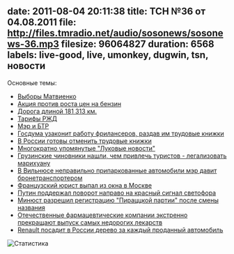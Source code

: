 date: 2011-08-04 20:11:38
title: ТСН №36 от 04.08.2011
file: http://files.tmradio.net/audio/sosonews/sosonews-36.mp3
filesize: 96064827
duration: 6568
labels: live-good, live, umonkey, dugwin, tsn, новости
---
Основные темы:

- [Выборы Матвиенко](http://www.dp.ru/a/2011/08/03Vibori_Matvienko_zamaskir)
- [Акция против роста цен на бензин](http://rusnovosti.ru/news/157773/)
- [Дорога длиной 181 313 км.](http://prokrf.ru/9105)
- [Тарифы РЖД](http://www.km.ru/turizm/2011/08/02/zheleznye-dorogi/stoimost-zheleznodorozhnykh-biletov-uvelichitsya-do-300)
- [Мэр и БТР](http://www.dni.ru/auto/2011/8/1/216406.html)
- [Госдума узаконит работу фрилансеров, раздав им трудовые книжки](http://txt.newsru.com/finance/18jul2011/freelance.html)
- [В России готовы отменить трудовые книжки](http://txt.newsru.com/finance/04aug2011/minzdrav.html)
- [Многократно упомянутые "Луковые новости"](http://www.theonion.com/)
- [Грузинские чиновники нашли, чем привлечь туристов - легализовать марихуану](http://newsru.com/world/02aug2011/gruzcannab.html)
- [В Вильнюсе неправильно припаркованные автомобили мэр давит бронетранспортером](http://ura-inform.com/ru/politics/2011/08/02/bron)
- [Французский юрист выпал из окна в Москве](http://echo.msk.ru/news/798324-echo.html)
- [Путин поддержал поворот направо на красный сигнал светофора](http://news.drom.ru/17175.html)
- [Минюст разрешил регистрацию "Пираццкой партии" после смены названия](http://www.vz.ru/news/2011/7/18/508099.print.html)
- [Отечественные фармацевтические компании экстренно прекращают выпуск самых недорогих лекарств](http://mn.ru/society/20110802/303722554.html)
- [Renault посадит в России дерево за каждый проданный автомобиль](http://finamauto.ru/news/article06A56/default.asp)

![Статистика](http://files.tmradio.net/audio/sosonews/sosonews-36.png)
